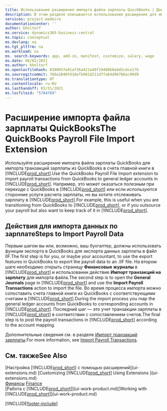 ```yaml
---
title: Использование расширения импорта файла зарплаты QuickBooks | Документация Майкрософт
description: В этом разделе описывается использование расширения для импорта транзакция по зарплате из Quickbooks.
services: project-madeira
documentationcenter: ''
author: bholtorf
ms.service: dynamics365-business-central
ms.topic: conceptual
ms.devlang: na
ms.tgt_pltfrm: na
ms.workload: na
ms. search.keywords: app, add-in, manifest, customize, salary, wage
ms.date: 04/01/2021
ms.author: bholtorf
ms.openlocfilehash: 838095fe81af36a421a49f19400b0abd5cdce17b
ms.sourcegitcommit: 766e2840fd16efb901d211d7fa64d96766ac99d9
ms.translationtype: HT
ms.contentlocale: ru-RU
ms.lasthandoff: 03/31/2021
ms.locfileid: "5784769"
---
```

# <a name="the-quickbooks-payroll-file-import-extension"></a><span data-ttu-id="dcb1e-103">Расширение импорта файла зарплаты QuickBooks</span><span class="sxs-lookup"><span data-stu-id="dcb1e-103">The QuickBooks Payroll File Import Extension</span></span>
<span data-ttu-id="dcb1e-104">Используйте расширение импорта файла зарплаты QuickBooks для импорта транзакций зарплаты из QuickBooks в счета главной книги в [!INCLUDE[prod_short](includes/prod_short.md)].</span><span class="sxs-lookup"><span data-stu-id="dcb1e-104">Use the QuickBooks Payroll File Import extension to import payroll transactions from QuickBooks to general ledger accounts in [!INCLUDE[prod_short](includes/prod_short.md)].</span></span> <span data-ttu-id="dcb1e-105">Например, это может оказаться полезным при переходе с QuickBooks в [!INCLUDE[prod_short](includes/prod_short.md)] или если используются сторонние услуги расчета зарплаты, но вы хотите отслеживать зарплату в [!INCLUDE[prod_short](includes/prod_short.md)].</span><span class="sxs-lookup"><span data-stu-id="dcb1e-105">For example, this is useful when you are transitioning from QuickBooks to [!INCLUDE[prod_short](includes/prod_short.md)], or if you outsource your payroll but also want to keep track of it in [!INCLUDE[prod_short](includes/prod_short.md)].</span></span>

## <a name="steps-to-import-payroll-data"></a><span data-ttu-id="dcb1e-106">Действия для импорта данных по зарплате</span><span class="sxs-lookup"><span data-stu-id="dcb1e-106">Steps to Import Payroll Data</span></span>
<span data-ttu-id="dcb1e-107">Первым шагом вы или, возможно, ваш бухгалтер, должны использовать функции экспорта в QuickBooks для экспорта данных зарплаты в файл IIF.</span><span class="sxs-lookup"><span data-stu-id="dcb1e-107">The first step is for you, or maybe your accountant, to use the export features in QuickBooks to export the payroll data to an .IIF file.</span></span> <span data-ttu-id="dcb1e-108">На втором шаге необходимо открыть страницу **Финансовые журналы** в [!INCLUDE[prod_short](includes/prod_short.md)] и использовании действие **Импорт транзакций на зарплату** для импорта файла.</span><span class="sxs-lookup"><span data-stu-id="dcb1e-108">The second step is to open the **General Journals** page in [!INCLUDE[prod_short](includes/prod_short.md)] and use the **Import Payroll Transactions** action to import the file.</span></span> <span data-ttu-id="dcb1e-109">Во время процесса импорта можно сопоставить счета главной книги из QuickBooks с соответствующими счетами в [!INCLUDE[prod_short](includes/prod_short.md)].</span><span class="sxs-lookup"><span data-stu-id="dcb1e-109">During the import process you map the general ledger accounts from QuickBooks to corresponding accounts in [!INCLUDE[prod_short](includes/prod_short.md)].</span></span> <span data-ttu-id="dcb1e-110">Последний шаг — это учет транзакции зарплаты в [!INCLUDE[prod_short](includes/prod_short.md)] в соответствии с сопоставлением счетов.</span><span class="sxs-lookup"><span data-stu-id="dcb1e-110">The final step is to post the payroll transactions in [!INCLUDE[prod_short](includes/prod_short.md)] according to the account mapping.</span></span> 

<span data-ttu-id="dcb1e-111">Дополнительные сведения см. в разделе [Импорт транзакций зарплаты](finance-how-import-payroll-transactions.md).</span><span class="sxs-lookup"><span data-stu-id="dcb1e-111">For more information, see [Import Payroll Transactions](finance-how-import-payroll-transactions.md).</span></span>

## <a name="see-also"></a><span data-ttu-id="dcb1e-112">См. также</span><span class="sxs-lookup"><span data-stu-id="dcb1e-112">See Also</span></span>
<span data-ttu-id="dcb1e-113">[Настройка [!INCLUDE[prod_short](includes/prod_short.md)] с помощью расширений](ui-extensions.md)  </span><span class="sxs-lookup"><span data-stu-id="dcb1e-113">[Customizing [!INCLUDE[prod_short](includes/prod_short.md)] Using Extensions ](ui-extensions.md)  </span></span>  
<span data-ttu-id="dcb1e-114">[Финансы](finance.md)  </span><span class="sxs-lookup"><span data-stu-id="dcb1e-114">[Finance](finance.md)  </span></span>  
<span data-ttu-id="dcb1e-115">[Работа с [!INCLUDE[prod_short](includes/prod_short.md)]](ui-work-product.md)</span><span class="sxs-lookup"><span data-stu-id="dcb1e-115">[Working with [!INCLUDE[prod_short](includes/prod_short.md)]](ui-work-product.md)</span></span>


[!INCLUDE[footer-include](includes/footer-banner.md)]